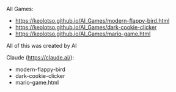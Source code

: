 All Games:

- https://keolotso.github.io/AI_Games/modern-flappy-bird.html
- https://keolotso.github.io/AI_Games/dark-cookie-clicker
- https://keolotso.github.io/AI_Games/mario-game.html

All of this was created by AI

Claude (https://claude.ai/):

- modern-flappy-bird
- dark-cookie-clicker
- mario-game.html

